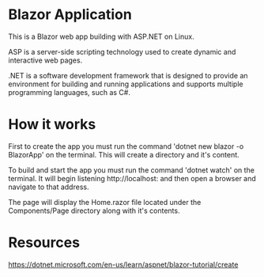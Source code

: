 # Blazor Application
This is a Blazor web app building with ASP.NET on Linux.

ASP is a server-side scripting technology used to create dynamic and interactive web pages. 

.NET is a software development framework that is designed to provide an environment for building and running applications and supports multiple programming languages, such as C#.

# How it works
First to create the app you must run the command 'dotnet new blazor -o BlazorApp' on the terminal. This will create a directory and it's content.

To build and start the app you must run the command 'dotnet watch' on the terminal. It will begin listening http://localhost:<port number> and then open a browser and navigate to that address.

The page will display the Home.razor file located under the Components/Page directory along with it's contents.

# Resources
https://dotnet.microsoft.com/en-us/learn/aspnet/blazor-tutorial/create